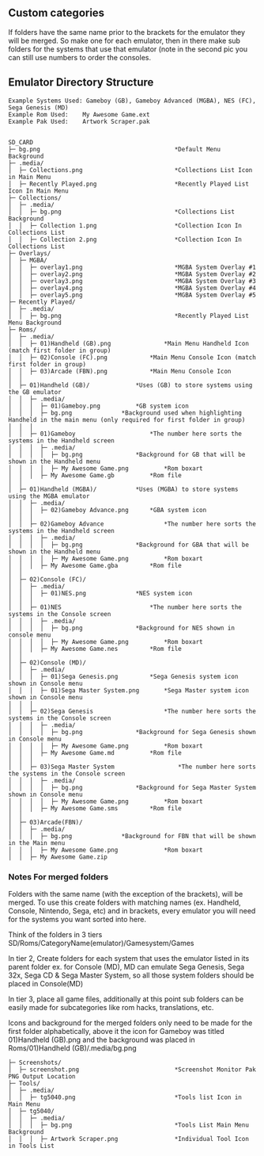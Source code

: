 ## Custom categories

If folders have the same name prior to the brackets for the emulator they will be merged. So make one for each emulator, then in there make sub folders for the systems that use that emulator (note in the second pic you can still use numbers to order the consoles.

## Emulator Directory Structure

```
Example Systems Used: Gameboy (GB), Gameboy Advanced (MGBA), NES (FC), Sega Genesis (MD)
Example Rom Used:    My Awesome Game.ext
Example Pak Used:    Artwork Scraper.pak


SD_CARD
├─ bg.png                                      *Default Menu Background
├─ .media/
│  ├─ Collections.png                          *Collections List Icon in Main Menu
│  ├─ Recently Played.png                      *Recently Played List Icon In Main Menu
├─ Collections/
│  ├─ .media/
│  │  ├─ bg.png                                *Collections List Background
│  │  ├─ Collection 1.png                      *Collection Icon In Collections List
│  │  ├─ Collection 2.png                      *Collection Icon In Collections List
├─ Overlays/
│  ├─ MGBA/
│  │  ├─ overlay1.png                          *MGBA System Overlay #1
│  │  ├─ overlay2.png                          *MGBA System Overlay #2
│  │  ├─ overlay3.png                          *MGBA System Overlay #3
│  │  ├─ overlay4.png                          *MGBA System Overlay #4
│  │  ├─ overlay5.png                          *MGBA System Overlay #5
├─ Recently Played/
│  ├─ .media/
│  │  ├─ bg.png                                *Recently Played List Menu Background
├─ Roms/
│  ├─ .media/
│  │  ├─ 01)Handheld (GB).png          		*Main Menu Handheld Icon (match first folder in group)
│  │  ├─ 02)Console (FC).png 			*Main Menu Console Icon (match first folder in group)
│  │  ├─ 03)Arcade (FBN).png 			*Main Menu Console Icon
│  │
│  ├─ 01)Handheld (GB)/				*Uses (GB) to store systems using the GB emulator
│  │  ├─ .media/
│  │  │  ├─ 01)Gameboy.png			*GB system icon
│  │  │  ├─ bg.png				*Background used when highlighting Handheld in the main menu (only required for first folder in group)
│  │  │
│  │  ├─ 01)Gameboy               		*The number here sorts the systems in the Handheld screen
│  │  │  ├─ .media/
│  │  │  │  ├─ bg.png				*Background for GB that will be shown in the Handheld menu
│  │  │  │  ├─ My Awesome Game.png      	*Rom boxart
│  │  │  ├─ My Awesome Game.gb			*Rom file
│  │
│  ├─ 01)Handheld (MGBA)/			*Uses (MGBA) to store systems using the MGBA emulator
│  │  ├─ .media/
│  │  │  ├─ 02)Gameboy Advance.png		*GBA system icon
│  │  │
│  │  ├─ 02)Gameboy Advance                	*The number here sorts the systems in the Handheld screen
│  │  │  ├─ .media/
│  │  │  │  ├─ bg.png				*Background for GBA that will be shown in the Handheld menu
│  │  │  │  ├─ My Awesome Game.png      	*Rom boxart
│  │  │  ├─ My Awesome Game.gba			*Rom file
│  │
│  ├─ 02)Console (FC)/
│  │  ├─ .media/
│  │  │  ├─ 01)NES.png				*NES system icon
│  │  │
│  │  ├─ 01)NES              			*The number here sorts the systems in the Console screen
│  │  │  ├─ .media/
│  │  │  │  ├─ bg.png				*Background for NES shown in console menu
│  │  │  │  ├─ My Awesome Game.png      	*Rom boxart
│  │  │  ├─ My Awesome Game.nes			*Rom file
│  │
│  ├─ 02)Console (MD)/
│  │  ├─ .media/
│  │  │  ├─ 01)Sega Genesis.png			*Sega Genesis system icon shown in Console menu
│  │  │  ├─ 01)Sega Master System.png		*Sega Master system icon shown in Console menu
│  │  │
│  │  ├─ 02)Sega Genesis                	*The number here sorts the systems in the Console screen
│  │  │  ├─ .media/
│  │  │  │  ├─ bg.png				*Background for Sega Genesis shown in Console menu
│  │  │  │  ├─ My Awesome Game.png      	*Rom boxart
│  │  │  ├─ My Awesome Game.md			*Rom file
│  │  │
│  │  ├─ 03)Sega Master System               	*The number here sorts the systems in the Console screen
│  │  │  ├─ .media/
│  │  │  │  ├─ bg.png				*Background for Sega Master System shown in Console menu
│  │  │  │  ├─ My Awesome Game.png      	*Rom boxart
│  │  │  ├─ My Awesome Game.sms			*Rom file
│  │
│  ├─ 03)Arcade(FBN)/
│  │  ├─ .media/
│  │  │  ├─ bg.png				*Background for FBN that will be shown in the Main menu
│  │  │  ├─ My Awesome Game.png      		*Rom boxart
│  │  ├─ My Awesome Game.zip
```

### Notes For merged folders
Folders with the same name (with the exception of the brackets), will be merged. To use this create folders
with matching names (ex. Handheld, Console, Nintendo, Sega, etc) and in brackets, every emulator you
will need for the systems you want sorted into here.

Think of the folders in 3 tiers
SD/Roms/CategoryName(emulator)/Gamesystem/Games

In tier 2, Create folders for each system that uses the emulator listed in its parent folder
ex. for Console (MD), MD can emulate Sega Genesis, Sega 32x, Sega CD & Sega Master System, so all those system folders should be placed in Console(MD)

In tier 3, place all game files, additionally at this point sub folders can be easily made for subcategories like rom hacks, translations, etc.

Icons and background for the merged folders only need to be made for the first folder alphabetically, above it the icon for Gameboy was titled 01)Handheld (GB).png
and the background was placed in Roms/01)Handheld (GB)/.media/bg.png

```
├─ Screenshots/
│  ├─ screenshot.png                           *Screenshot Monitor Pak PNG Output Location
├─ Tools/
│  ├─ .media/
│  │  ├─ tg5040.png                            *Tools list Icon in Main Menu
│  ├─ tg5040/
│  │  ├─ .media/
│  │  │  ├─ bg.png                             *Tools List Main Menu Background
│  │  │  ├─ Artwork Scraper.png                *Individual Tool Icon in Tools List
```
